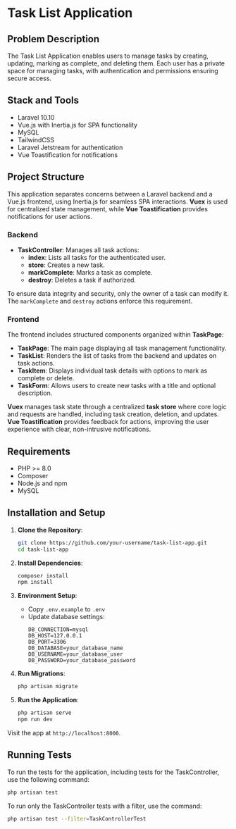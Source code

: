 # Task List Application

## Problem Description

The Task List Application enables users to manage tasks by creating, updating, marking as complete, and deleting them. Each user has a private space for managing tasks, with authentication and permissions ensuring secure access.

## Stack and Tools

- Laravel 10.10
- Vue.js with Inertia.js for SPA functionality
- MySQL
- TailwindCSS
- Laravel Jetstream for authentication
- Vue Toastification for notifications

## Project Structure

This application separates concerns between a Laravel backend and a Vue.js frontend, using Inertia.js for seamless SPA interactions. **Vuex** is used for centralized state management, while **Vue Toastification** provides notifications for user actions.

### Backend

- **TaskController**: Manages all task actions:
  - **index**: Lists all tasks for the authenticated user.
  - **store**: Creates a new task.
  - **markComplete**: Marks a task as complete.
  - **destroy**: Deletes a task if authorized.

To ensure data integrity and security, only the owner of a task can modify it. The `markComplete` and `destroy` actions enforce this requirement.

### Frontend

The frontend includes structured components organized within **TaskPage**:

- **TaskPage**: The main page displaying all task management functionality.
- **TaskList**: Renders the list of tasks from the backend and updates on task actions.
- **TaskItem**: Displays individual task details with options to mark as complete or delete.
- **TaskForm**: Allows users to create new tasks with a title and optional description.

**Vuex** manages task state through a centralized **task store** where core logic and requests are handled, including task creation, deletion, and updates. **Vue Toastification** provides feedback for actions, improving the user experience with clear, non-intrusive notifications.

## Requirements

- PHP >= 8.0
- Composer
- Node.js and npm
- MySQL

## Installation and Setup

1. **Clone the Repository**:

   ```bash
   git clone https://github.com/your-username/task-list-app.git
   cd task-list-app
   ```

2. **Install Dependencies**:

   ```bash
   composer install
   npm install
   ```

3. **Environment Setup**:

   - Copy `.env.example` to `.env`
   - Update database settings:
     ```env
     DB_CONNECTION=mysql
     DB_HOST=127.0.0.1
     DB_PORT=3306
     DB_DATABASE=your_database_name
     DB_USERNAME=your_database_user
     DB_PASSWORD=your_database_password
     ```

4. **Run Migrations**:

   ```bash
   php artisan migrate
   ```

5. **Run the Application**:

   ```bash
   php artisan serve
   npm run dev
   ```

Visit the app at `http://localhost:8000`.

## Running Tests

To run the tests for the application, including tests for the TaskController, use the following command:

```bash
php artisan test
```

To run only the TaskController tests with a filter, use the command:

```bash
php artisan test --filter=TaskControllerTest
```

